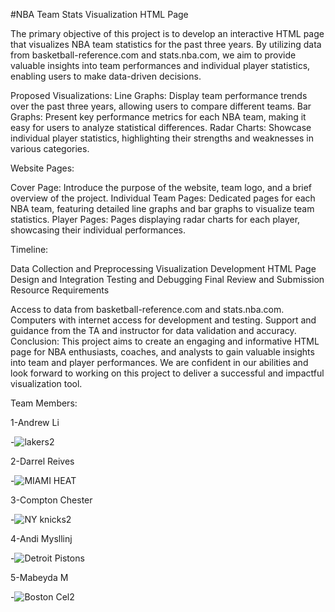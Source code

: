    #NBA Team Stats Visualization HTML Page

The primary objective of this project is to develop an interactive HTML page that visualizes NBA team statistics for the past three years.
By utilizing data from basketball-reference.com and stats.nba.com, we aim to provide valuable insights into team performances and individual player statistics, enabling users to make data-driven decisions.

Proposed Visualizations:
Line Graphs: Display team performance trends over the past three years, allowing users to compare different teams.
Bar Graphs: Present key performance metrics for each NBA team, making it easy for users to analyze statistical differences.
Radar Charts: Showcase individual player statistics, highlighting their strengths and weaknesses in various categories.


Website Pages:
 
Cover Page: Introduce the purpose of the website, team logo, and a brief overview of the project.
Individual Team Pages: Dedicated pages for each NBA team, featuring detailed line graphs and bar graphs to visualize team statistics.
Player Pages: Pages displaying radar charts for each player, showcasing their individual performances.


Timeline:


Data Collection and Preprocessing
Visualization Development
HTML Page Design and Integration
Testing and Debugging
Final Review and Submission
Resource Requirements
 
Access to data from basketball-reference.com and stats.nba.com.
Computers with internet access for development and testing.
Support and guidance from the TA and instructor for data validation and accuracy.
Conclusion:
This project aims to create an engaging and informative HTML page for NBA enthusiasts, coaches, and analysts to gain valuable insights into team and player performances. We are confident in our abilities and look forward to working on this project to deliver a successful and impactful visualization tool.

Team Members:

1-Andrew Li

-![lakers2](https://github.com/Andrewli1212/Group-6-Project-3/assets/128929338/3e8db437-ec93-4c4f-a11e-86610043f6c9)

2-Darrel Reives

-![MIAMI HEAT](https://github.com/Andrewli1212/Group-6-Project-3/assets/128929338/3a211a1b-4fba-4caa-aa87-849bf727190d)

3-Compton Chester

-![NY knicks2](https://github.com/Andrewli1212/Group-6-Project-3/assets/128929338/528e235a-d997-4e1d-bcc7-e0145068d088)

4-Andi Mysllinj

-![Detroit Pistons](https://github.com/Andrewli1212/Group-6-Project-3/assets/128929338/5fcfb594-04c4-4990-97b9-5d56168b366c)

5-Mabeyda M

-![Boston Cel2](https://github.com/Andrewli1212/Group-6-Project-3/assets/128929338/66e3a8d4-135a-4996-808a-cd5982a95189)
